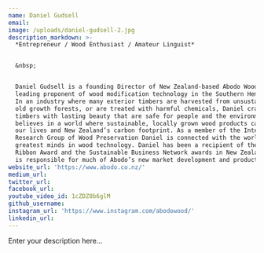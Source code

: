 ```yaml
---
name: Daniel Gudsell
email:
image: /uploads/daniel-gudsell-2.jpg
description_markdown: >-
  *Entrepreneur / Wood Enthusiast / Amateur Linguist*


  &nbsp;


  Daniel Gudsell is a founding Director of New Zealand-based Abodo Wood - the
  leading proponent of wood modification technology in the Southern Hemisphere.
  In an industry where many exterior timbers are harvested from unsustainable
  old growth forests, or are treated with harmful chemicals, Daniel crafts
  timbers with lasting beauty that are safe for people and the environment. He
  believes in a world where sustainable, locally grown wood products can improve
  our lives and New Zealand’s carbon footprint. As a member of the International
  Research Group of Wood Preservation Daniel is connected with the world’s
  greatest minds in wood technology. Daniel has been a recipient of the Green
  Ribbon Award and the Sustainable Business Network awards in New Zealand, and
  is responsible for much of Abodo’s new market development and product design.
website_url: 'https://www.abodo.co.nz/'
medium_url:
twitter_url:
facebook_url:
youtube_video_id: 1cZDZ0b6glM
github_username:
instagram_url: 'https://www.instagram.com/abodowood/'
linkedin_url:
---
```


Enter your description here...
